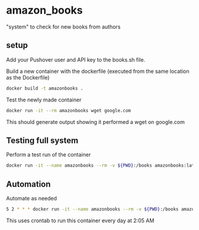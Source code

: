 # amazon_books
"system" to check for new books from authors

## setup
Add your Pushover user and API key to the books.sh file.

Build a new container with the dockerfile (executed from the same location as the Dockerfile)
```bash
docker build -t amazonbooks .
```

Test the newly made container
```bash
docker run -it --rm amazonbooks wget google.com
```
This should generate output showing it performed a wget on google.com


## Testing full system

Perform a test run of the container
```bash
docker run -it --name amazonbooks --rm -v ${PWD}:/books amazonbooks:latest
```

## Automation
Automate as needed
```bash
5 2 * * * docker run -it --name amazonbooks --rm -v ${PWD}:/books amazonbooks:latest
```
This uses crontab to run this container every day at 2:05 AM
